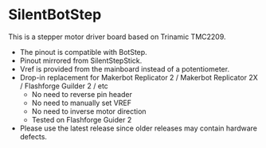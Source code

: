 SilentBotStep
==============
This is a stepper motor driver board based on Trinamic TMC2209.
- The pinout is compatible with BotStep.
- Pinout mirrored from SilentStepStick.
- Vref is provided from the mainboard instead of a potentiometer.
- Drop-in replacement for Makerbot Replicator 2 / Makerbot Replicator 2X / Flashforge Guilder 2 / etc
  - No need to reverse pin header
  - No need to manually set VREF
  - No need to inverse motor direction
  - Tested on Flashforge Guider 2
- Please use the latest release since older releases may contain hardware defects.